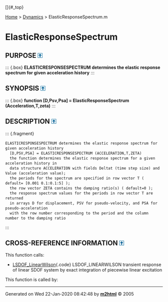 []{#_top}

<div>

[Home](../FEDEASLab.html) \> [Dynamics](FEDEASLab.html) \>
ElasticResponseSpectrum.m

</div>

ElasticResponseSpectrum
=======================

PURPOSE [![\^](../up.png)](#_top)
-------------------------------------------

::: {.box}
**ELASTICRESPONSESPECTRUM determines the elastic response spectrum for
given acceleration history**
:::

SYNOPSIS [![\^](../up.png)](#_top)
------------------------------------------------

::: {.box}
**function \[D,Psv,Psa\] = ElasticResponseSpectrum
(Acceleration,T,zeta)**
:::

DESCRIPTION [![\^](../up.png)](#_top)
------------------------------------------------------

::: {.fragment}
``` {.comment}
ELASTICRESPONSESPECTRUM determines the elastic response spectrum for given acceleration history
  [D,PSV,PSA] = ELASTICRESPONSESPECTRUM (ACCELERATION,T,ZETA)
  the function determines the elastic response spectrum for a given acceleration history in
  data structure ACCELERATION with fields Deltat (time step size) and Value (acceleration value);
  the periods for the spectrum are specified in row vector T ( default= [0.001 0.1:0.1:5] );
  the row vector ZETA contains the damping ratio(s) ( default=0 );
  the response spectrum values for the periods in row vector T are returned
  in arrays D for displacement, PSV for pseudo-velocity, and PSA for pseudo-acceleration
  with the row number corresponding to the period and the column number to the damping ratio
```
:::

CROSS-REFERENCE INFORMATION [![\^](../up.png)](#_top)
----------------------------------------------------------------

This function calls:

-   [LSDOF\_LinearWilson](LSDOF_LinearWilson.html "function [u,udot,uddot] = LSDOF_LinearWilson (Deltat,omega,p,zeta,u0,udot0)"){.code}
    LSDOF\_LINEARWILSON transient response of linear SDOF system by
    exact integration of piecewise linear excitation

This function is called by:

------------------------------------------------------------------------

Generated on Wed 22-Jan-2020 08:42:48 by
**[m2html](http://www.artefact.tk/software/matlab/m2html/ "Matlab Documentation in HTML")**
© 2005
